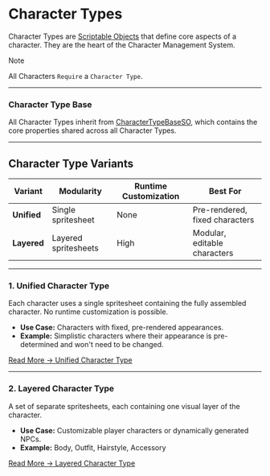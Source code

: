 # Character Types

Character Types are [Scriptable Objects](https://docs.unity3d.com/6000.0/Documentation/Manual/class-ScriptableObject.html) that define core aspects of a character. They are the heart of the Character Management System.

> [!note]
> All Characters `Require` a `Character Type`.

---

### Character Type Base
All Character Types inherit from [CharacterTypeBaseSO](character-type-base.md), which contains the core properties shared across all Character Types.

---

## Character Type Variants

| Variant   | Modularity | Runtime Customization | Best For |
|-----------|--------------------|---------------|----------|
| **Unified** | Single spritesheet | None | Pre-rendered, fixed characters |
| **Layered** | Layered spritesheets | High | Modular, editable characters |

---

### 1. Unified Character Type
Each character uses a single spritesheet containing the fully assembled character. No runtime customization is possible.  
- **Use Case:** Characters with fixed, pre-rendered appearances.  
- **Example:** Simplistic characters where their appearance is pre-determined and won't need to be changed.

[Read More → Unified Character Type](unified-character-type.md)

---

### 2. Layered Character Type
A set of separate spritesheets, each containing one visual layer of the character.  
- **Use Case:** Customizable player characters or dynamically generated NPCs.  
- **Example:** Body, Outfit, Hairstyle, Accessory  

[Read More → Layered Character Type](layered-character-type.md)